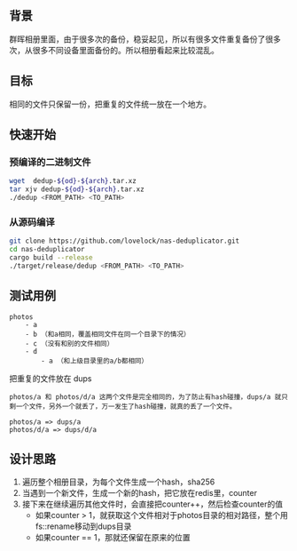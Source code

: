 ## 背景

群晖相册里面，由于很多次的备份，稳妥起见，所以有很多文件重复备份了很多次，从很多不同设备里面备份的。所以相册看起来比较混乱。

## 目标

相同的文件只保留一份，把重复的文件统一放在一个地方。

## 快速开始

### 预编译的二进制文件

```bash
wget  dedup-${od}-${arch}.tar.xz
tar xjv dedup-${od}-${arch}.tar.xz
./dedup <FROM_PATH> <TO_PATH>
```

### 从源码编译

```bash
git clone https://github.com/lovelock/nas-deduplicator.git
cd nas-deduplicator
cargo build --release
./target/release/dedup <FROM_PATH> <TO_PATH>
```


## 测试用例

```
photos
    - a
    - b （和a相同，覆盖相同文件在同一个目录下的情况）
    - c （没有和别的文件相同）
    - d
        - a （和上级目录里的a/b都相同）
```

把重复的文件放在 dups

```
photos/a 和 photos/d/a 这两个文件是完全相同的，为了防止有hash碰撞，dups/a 就只剩一个文件，另外一个就丢了，万一发生了hash碰撞，就真的丢了一个文件。

photos/a => dups/a
photos/d/a => dups/d/a
```

## 设计思路

1. 遍历整个相册目录，为每个文件生成一个hash，sha256
2. 当遇到一个新文件，生成一个新的hash，把它放在redis里，counter
3. 接下来在继续遍历其他文件时，会直接把counter++，然后检查counter的值
   - 如果counter > 1，就获取这个文件相对于photos目录的相对路径，整个用fs::rename移动到dups目录
   - 如果counter == 1，那就还保留在原来的位置